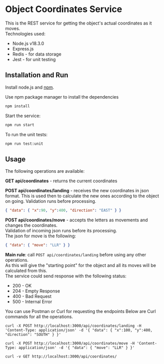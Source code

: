 # Object Coordinates Service

This is the REST service for getting the object's actual coordinates as it moves.\
Technologies used:
- Node.js v18.3.0
- Express.js
- Redis - for data storage
- Jest - for unit testing 

## Installation and Run

Install node.js and [npm](https://www.npmjs.com/).

Use npm package manager  to install the dependencies 
```bash
npm install 
```

Start the service:
```bash
npm run start 
```

To run the unit tests:
```bash
npm run test:unit 
```

## Usage

The following operations are available:

**GET api/coordinates** - returns the current coordinates 

**POST api/coordinates/landing** - receives the new coordinates in json format. This is used then to calculate the new ones according to the object on going. Validation runs before processing.
```json
{ "data": { "x":90, "y":400, "direction": "EAST" } } 
``` 
**POST api/coordinates/move** - accepts the letters as movements and changes the coordinates.\
Validation of incoming json runs before its processing.\
The json for move is the following:
```json
{ "data": { "move": "LLR" } } 
``` 


**Main rule**: call `POST api/coordinates/landing` before using any other operations.\
As this will give the "starting point" for the object and all its moves will be calculated from this.\
The service could send response with the following status: 
- 200 - OK
- 204 - Empty Response
- 400 - Bad Request 
- 500 - Internal Error

You can use Postman or Curl for requesting the endpoints
Below are Curl commands for all the operations.

`curl -X POST http://localhost:3000/api/coordinates/landing -H 'Content-Type: application/json' -d '{ "data": { "x":100, "y":400, "direction": "SOUTH" } }'`

`curl -X POST http://localhost:3000/api/coordinates/move -H 'Content-Type: application/json' -d '{ "data": { "move": "LLR" } }'`

`curl -v GET http://localhost:3000/api/coordinates/`